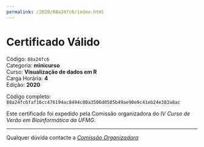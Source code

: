 ```yaml
---
permalink: /2020/88a24fc6/index.html
---
```


# Certificado Válido

Código: `88a24fc6`<br>
Categoria: **minicurso**<br>
Curso: **Visualização de dados em R**<br>
Carga Horária: **4**<br>
Edição: **2020**<br>


Código completo: `88a24fc6faf16cc476194ac8494c80a3506d0585b49ae90e9c41eb24e383a8ac`


Este certificado foi expedido pela Comissão organizadora do *IV Curso de Verão em Bioinformática da UFMG*.

----

Qualquer dúvida contacte a [_Comissão Organizadora_](<mailto:cursobioinfoufmg@gmail.com$subject=[Certificados]>)

